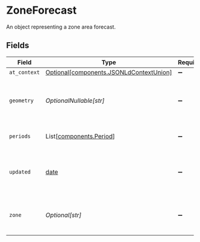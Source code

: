 # ZoneForecast

An object representing a zone area forecast.


## Fields

| Field                                                                                    | Type                                                                                     | Required                                                                                 | Description                                                                              |
| ---------------------------------------------------------------------------------------- | ---------------------------------------------------------------------------------------- | ---------------------------------------------------------------------------------------- | ---------------------------------------------------------------------------------------- |
| `at_context`                                                                             | [Optional[components.JSONLdContextUnion]](../../models/components/jsonldcontextunion.md) | :heavy_minus_sign:                                                                       | N/A                                                                                      |
| `geometry`                                                                               | *OptionalNullable[str]*                                                                  | :heavy_minus_sign:                                                                       | A geometry represented in Well-Known Text (WKT) format.                                  |
| `periods`                                                                                | List[[components.Period](../../models/components/period.md)]                             | :heavy_minus_sign:                                                                       | An array of forecast periods.                                                            |
| `updated`                                                                                | [date](https://docs.python.org/3/library/datetime.html#date-objects)                     | :heavy_minus_sign:                                                                       | The time this zone forecast product was published.                                       |
| `zone`                                                                                   | *Optional[str]*                                                                          | :heavy_minus_sign:                                                                       | An API link to the zone this forecast is for.                                            |